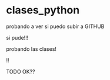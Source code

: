 # clases_python
probando a ver si puedo subir a GITHUB

si pude!!! 


probando las clases!

 !!

 TODO OK??